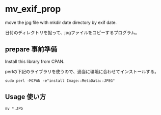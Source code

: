 # mv_exif_prop

move the jpg file with mkdir date directory by exif date.

日付のディレクトリを掘って、jpgファイルをコピーするプログラム。

## prepare 事前準備

Install this library from CPAN.

perlの下記のライブラリを使うので、適当に環境に合わせてインストールする。


```
sudo perl -MCPAN -e"install Image::MetaData::JPEG"
```


## Usage 使い方


```
mv *.JPG
```

